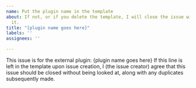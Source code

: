 ```yaml
---
name: Put the plugin name in the template
about: If not, or if you delete the template, I will close the issue without reading
  it.
title: "[plugin name goes here]"
labels: ''
assignees: ''

---
```


This issue is for the external plugin: {plugin name goes here}
If this line is left in the template upon issue creation, I (the issue creator) agree that this issue should be closed without being looked at, along with any duplicates subsequently made.
